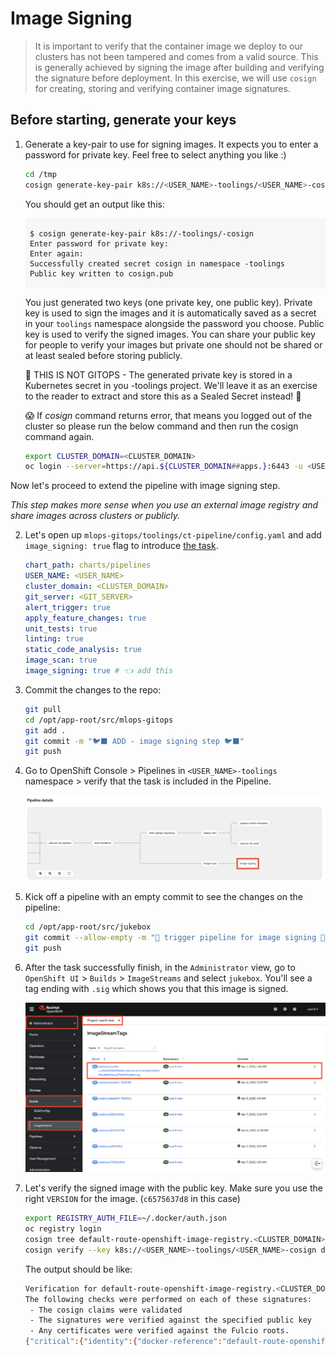 # Image Signing

> It is important to verify that the container image we deploy to our clusters has not been tampered and comes from a valid source. This is generally achieved by signing the image after building and verifying the signature before deployment. In this exercise, we will use `cosign` for creating, storing and verifying container image signatures.

## Before starting, generate your keys

1. Generate a key-pair to use for signing images. It expects you to enter a password for private key. Feel free to select anything you like :)

    ```bash
    cd /tmp
    cosign generate-key-pair k8s://<USER_NAME>-toolings/<USER_NAME>-cosign 
    ```

    You should get an output like this:
    <div class="highlight" style="background: #f7f7f7">
    <pre><code class="language-bash">
    $ cosign generate-key-pair k8s://<USER_NAME>-toolings/<USER_NAME>-cosign
    Enter password for private key:
    Enter again:
    Successfully created secret cosign in namespace <USER_NAME>-toolings
    Public key written to cosign.pub
    </code></pre></div>

    You just generated two keys (one private key, one public key). Private key is used to sign the images and it is automatically saved as a secret in your `toolings` namespace alongside the password you choose. Public key is used to verify the signed images. You can share your public key for people to verify your images but private one should not be shared or at least sealed before storing publicly.

    <p class="tip">
    🐌 THIS IS NOT GITOPS - The generated private key is stored in a Kubernetes secret in you <USER_NAME>-toolings project. We'll leave it as an exercise to the reader to extract and store this as a Sealed Secret instead! 🐎
    </p>

    <p class="tip">
    😱 If <i>cosign</i> command returns error, that means you logged out of the cluster so please run the below command and then run the cosign command again.
    </p>

    ```bash
    export CLUSTER_DOMAIN=<CLUSTER_DOMAIN>
    oc login --server=https://api.${CLUSTER_DOMAIN##apps.}:6443 -u <USER_NAME> -p <PASSWORD>
    ```


Now let's proceed to extend the pipeline with image signing step.

_This step makes more sense when you use an external image registry and share images across clusters or publicly._

2. Let's open up `mlops-gitops/toolings/ct-pipeline/config.yaml` and add `image_signing: true` flag to introduce [the task](https://<GIT_SERVER>/<USER_NAME>/mlops-helmcharts/src/branch/main/charts/pipelines/templates/tasks/image-signing.yaml).

    ```yaml
    chart_path: charts/pipelines
    USER_NAME: <USER_NAME>
    cluster_domain: <CLUSTER_DOMAIN>
    git_server: <GIT_SERVER> 
    alert_trigger: true 
    apply_feature_changes: true
    unit_tests: true
    linting: true 
    static_code_analysis: true
    image_scan: true
    image_signing: true # 👈 add this
    ```

5. Commit the changes to the repo:

    ```bash
    git pull
    cd /opt/app-root/src/mlops-gitops
    git add .
    git commit -m "🐦‍⬛ ADD - image signing step 🐦‍⬛"
    git push
    ```
6. Go to OpenShift Console > Pipelines in `<USER_NAME>-toolings` namespace > verify that the task is included in the Pipeline.

    ![image-signing-pipeline.png](./images/image-signing-pipeline.png)

7. Kick off a pipeline with an empty commit to see the changes on the pipeline:

    ```bash
    cd /opt/app-root/src/jukebox
    git commit --allow-empty -m "🐒 trigger pipeline for image signing 🐒"
    git push
    ```

8. After the task successfully finish, in the `Administrator` view, go to `OpenShift UI` > `Builds` > `ImageStreams` and select `jukebox`. You'll see a tag ending with `.sig` which shows you that this image is signed. 

    ![cosign-image-signing](images/cosign-image-signing.png)

9. Let's verify the signed image with the public key. Make sure you use the right `VERSION` for the image. (`c6575637d8` in this case)

    ```bash
    export REGISTRY_AUTH_FILE=~/.docker/auth.json
    oc registry login
    cosign tree default-route-openshift-image-registry.<CLUSTER_DOMAIN>/<USER_NAME>-test/jukebox:c6575637d8 
    cosign verify --key k8s://<USER_NAME>-toolings/<USER_NAME>-cosign default-route-openshift-image-registry.<CLUSTER_DOMAIN>/<USER_NAME>-test/jukebox:c6575637d8 --allow-insecure-registry --insecure-ignore-tlog
    ```

    The output should be like:

     ```bash
    Verification for default-route-openshift-image-registry.<CLUSTER_DOMAIN>/<USER_NAME>-test/jukebox:c6575637d8 --
    The following checks were performed on each of these signatures:
      - The cosign claims were validated
      - The signatures were verified against the specified public key
      - Any certificates were verified against the Fulcio roots.
    {"critical":{"identity":{"docker-reference":"default-route-openshift-image-registry.<CLUSTER_DOMAIN>/<USER_NAME>-test/jukebox"},"image":{"docker-manifest-digest":"sha256:1545e1d2cf0afe5df99fe5f1d39eef8429a2018c3734dd3bdfcac5a068189e39"},"type":"cosign container image signature"},"optional":null}
    ```
